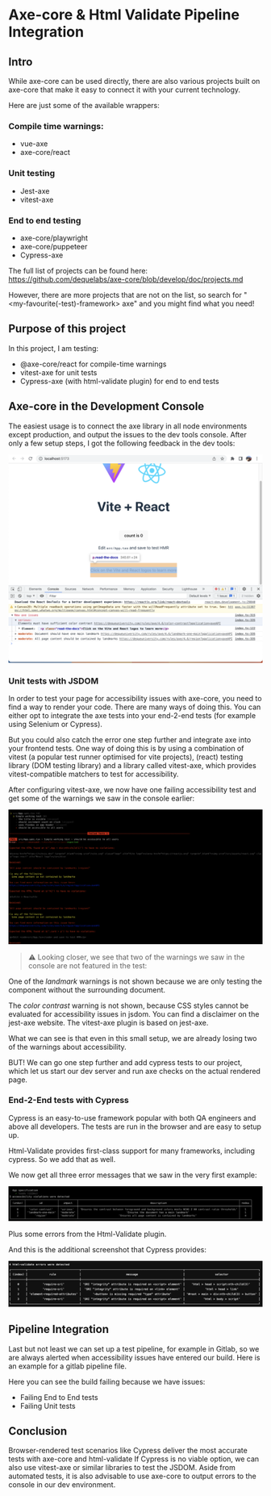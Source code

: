 # Axe-core & Html Validate Pipeline Integration

## Intro
While axe-core can be used directly, there are also various projects built on axe-core that make it easy to connect it with your current technology.

Here are just some of the available wrappers:

### Compile time warnings:

* vue-axe
* axe-core/react

### Unit testing

* Jest-axe
* vitest-axe

### End to end testing

* axe-core/playwright
* axe-core/puppeteer
* Cypress-axe

The full list of projects can be found here: https://github.com/dequelabs/axe-core/blob/develop/doc/projects.md

However, there are more projects that are not on the list, so search for "<my-favourite(-test)-framework> axe" and you might find what you need!

## Purpose of this project

In this project, I am testing:

* @axe-core/react for compile-time warnings
* vitest-axe for unit tests
* Cypress-axe (with html-validate plugin) for end to end tests

## Axe-core in the Development Console

The easiest usage is to connect the axe library in all node environments except production, and output the issues to the dev tools console. After only a few setup steps, I got the following feedback in the dev tools:

![Screenshot of Console warnings](docs/console-messages.png)

### Unit tests with JSDOM

In order to test your page for accessibility issues with axe-core, you need to find a way to render your code. There are many ways of doing this. You can either opt to integrate the axe tests into your end-2-end tests (for example using Selenium or Cypress).

But you could also catch the error one step further and integrate axe into your frontend tests. One way of doing this is by using a combination of vitest (a popular test runner optimised for vite projects), (react) testing library (DOM testing library) and a library called vitest-axe, which provides vitest-compatible matchers to test for accessibility.

After configuring vitest-axe, we now have one failing accessibility test and get some of the warnings we saw in the console earlier:

![Screenshot of Vitest axe errors](docs/vitest-axe-errors.png)

> :warning: Looking closer, we see that two of the warnings we saw in the console are not featured in the test:


One of the *landmark* warnings is not shown because we are only testing the component without the surrounding document.

The *color contrast* warning is not shown, because CSS styles cannot be evaluated for accessibility issues in jsdom. You can find a disclaimer on the jest-axe website. The vitest-axe plugin is based on jest-axe.

What we can see is that even in this small setup, we are already losing two of the warnings about accessibility.

BUT! We can go one step further and add cypress tests to our project, which let us start our dev server and run axe checks on the actual rendered page.

### End-2-End tests with Cypress

Cypress is an easy-to-use framework popular with both QA engineers and above all developers. The tests are run in the browser and are easy to setup up.

Html-Validate provides first-class support for many frameworks, including cypress. So we add that as well.

We now get all three error messages that we saw in the very first example:

![Screenshot of Cypress axe errors](docs/cypress-log.png)

Plus some errors from the Html-Validate plugin.

And this is the additional screenshot that Cypress provides:

![Screenshot of Html Validate errors](docs/html-validate-warnings.png)

## Pipeline Integration

Last but not least we can set up a test pipeline, for example in Gitlab, so we are always alerted when accessibility issues have entered our build. Here is an example for a gitlab pipeline file.

Here you can see the build failing because we have issues: 

* Failing End to End tests
* Failing Unit tests


## Conclusion
Browser-rendered test scenarios like Cypress deliver the most accurate tests with axe-core and html-validate
If Cypress is no viable option, we can also use vitest-axe or similar libraries to test the JSDOM.
Aside from automated tests, it is also advisable to use axe-core to output errors to the console in our dev environment.











